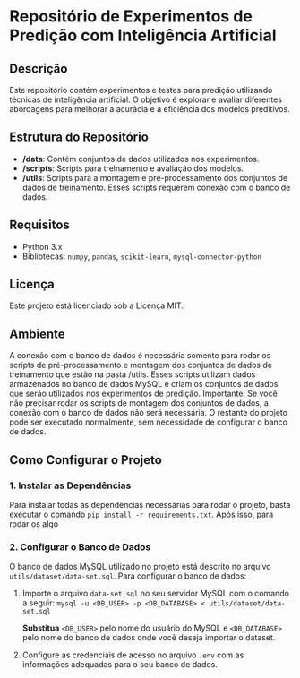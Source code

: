 # Repositório de Experimentos de Predição com Inteligência Artificial

## Descrição

Este repositório contém experimentos e testes para predição utilizando técnicas de inteligência artificial. O objetivo é explorar e avaliar diferentes abordagens para melhorar a acurácia e a eficiência dos modelos preditivos.

## Estrutura do Repositório

- **/data**: Contém conjuntos de dados utilizados nos experimentos.
- **/scripts**: Scripts para treinamento e avaliação dos modelos.
- **/utils**: Scripts para a montagem e pré-processamento dos conjuntos de dados de treinamento. Esses scripts requerem conexão com o banco de dados.

## Requisitos

- Python 3.x
- Bibliotecas: `numpy`, `pandas`, `scikit-learn`, `mysql-connector-python`

## Licença
Este projeto está licenciado sob a Licença MIT.

## Ambiente

A conexão com o banco de dados é necessária somente para rodar os scripts de pré-processamento e montagem dos conjuntos de dados de treinamento que estão na pasta /utils.
Esses scripts utilizam dados armazenados no banco de dados MySQL e criam os conjuntos de dados que serão utilizados nos experimentos de predição.
Importante: Se você não precisar rodar os scripts de montagem dos conjuntos de dados, a conexão com o banco de dados não será necessária. O restante do projeto pode ser executado normalmente, sem necessidade de configurar o banco de dados.

## Como Configurar o Projeto

### 1. Instalar as Dependências

Para instalar todas as dependências necessárias para rodar o projeto, basta executar o comando `pip install -r requirements.txt`. Após isso, para rodar os algo

### 2. Configurar o Banco de Dados

O banco de dados MySQL utilizado no projeto está descrito no arquivo `utils/dataset/data-set.sql`. Para configurar o banco de dados:

1. Importe o arquivo `data-set.sql` no seu servidor MySQL com o comando a seguir: `mysql -u <DB_USER> -p <DB_DATABASE> < utils/dataset/data-set.sql`

    **Substitua** `<DB_USER>` pelo nome do usuário do MySQL e `<DB_DATABASE>` pelo nome do banco de dados onde você deseja importar o dataset.

2. Configure as credenciais de acesso no arquivo `.env` com as informações adequadas para o seu banco de dados.

